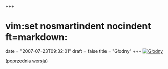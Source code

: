 +++
# vim:set nosmartindent nocindent ft=markdown:
date = "2007-07-23T09:32:01"
draft = false
title = "Głodny"
+++
[![Głodny](http://media.blizinski.pl/images/blog/glodny-thumb.png)](http://media.blizinski.pl/images/blog/glodny.png)

[(poprzednia wersja)](http://automaciej.jogger.pl/2007/06/18/dobra-pamiec/)

